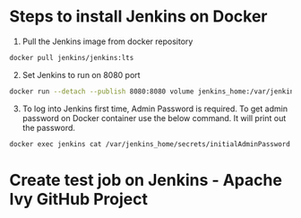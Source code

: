 # Steps to install Jenkins on Docker

1. Pull the Jenkins image from docker repository

```bash
docker pull jenkins/jenkins:lts
```

2. Set Jenkins to run on 8080 port 

```bash
docker run --detach --publish 8080:8080 volume jenkins_home:/var/jenkins_home --name jenkins jenkins/jenkins:lts
```

3. To log into Jenkins first time, Admin Password is required. To get admin password on Docker container use the below command. It will print out the password.

```bash
docker exec jenkins cat /var/jenkins_home/secrets/initialAdminPassword
```

# Create test job on Jenkins - Apache Ivy GitHub Project